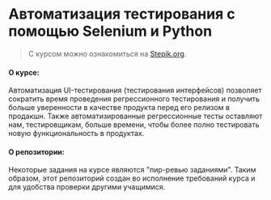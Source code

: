 # Автоматизация тестирования с помощью Selenium и Python

> С курсом можно ознакомиться на [Stepik.org](https://stepik.org/course/575).

#### О курсе:

Автоматизация UI-тестирования (тестирования интерфейсов) позволяет сократить время проведения регрессионного тестирования и получить больше уверенности в качестве продукта перед его релизом в продакшн. Также автоматизированные регрессионные тесты оставляют нам, тестировщикам, больше времени, чтобы более полно тестировать новую функциональность в продуктах.

#### О репозитории:

Некоторые задания на курсе являются "пир-ревью заданиями". Таким образом, этот репозиторий создан во исполнение требований курса и для удобства проверки другими учащимися.
